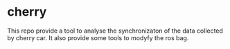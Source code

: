 # cherry
  This repo provide a tool to analyse the synchronizaton of the data collected by cherry car.
  It also provide some tools to modyfy the ros bag.
